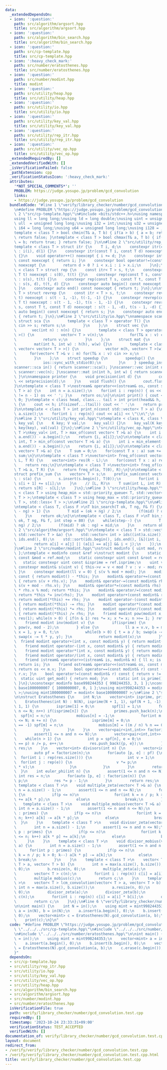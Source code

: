 ```yaml
---
data:
  _extendedDependsOn:
  - icon: ':question:'
    path: src/algorithm/argsort.hpp
    title: src/algorithm/argsort.hpp
  - icon: ':question:'
    path: src/algorithm/bin_search.hpp
    title: src/algorithm/bin_search.hpp
  - icon: ':question:'
    path: src/cp-template.hpp
    title: src/cp-template.hpp
  - icon: ':heavy_check_mark:'
    path: src/number/eratosthenes.hpp
    title: src/number/eratosthenes.hpp
  - icon: ':question:'
    path: src/number/modint.hpp
    title: modint
  - icon: ':question:'
    path: src/utility/heap.hpp
    title: src/utility/heap.hpp
  - icon: ':question:'
    path: src/utility/io.hpp
    title: src/utility/io.hpp
  - icon: ':question:'
    path: src/utility/key_val.hpp
    title: src/utility/key_val.hpp
  - icon: ':question:'
    path: src/utility/rep_itr.hpp
    title: src/utility/rep_itr.hpp
  - icon: ':question:'
    path: src/utility/vec_op.hpp
    title: src/utility/vec_op.hpp
  _extendedRequiredBy: []
  _extendedVerifiedWith: []
  _isVerificationFailed: false
  _pathExtension: cpp
  _verificationStatusIcon: ':heavy_check_mark:'
  attributes:
    '*NOT_SPECIAL_COMMENTS*': ''
    PROBLEM: https://judge.yosupo.jp/problem/gcd_convolution
    links:
    - https://judge.yosupo.jp/problem/gcd_convolution
  bundledCode: "#line 1 \"verify/library_checker/number/gcd_convolution.test.cpp\"\
    \n#define PROBLEM \"https://judge.yosupo.jp/problem/gcd_convolution\"\n\n#line\
    \ 2 \"src/cp-template.hpp\"\n#include <bits/stdc++.h>\nusing namespace std;\n\
    using ll = long long;\nusing ld = long double;\nusing uint = unsigned int;\nusing\
    \ ull  = unsigned long long;\nusing i32 = int;\nusing u32 = unsigned int;\nusing\
    \ i64 = long long;\nusing u64 = unsigned long long;\nusing i128 = __int128_t;\n\
    template < class T > bool chmin(T& a, T b) { if(a > b) { a = b; return true; }\
    \ return false; }\ntemplate < class T > bool chmax(T& a, T b) { if(a < b) { a\
    \ = b; return true; } return false; }\n\n#line 2 \"src/utility/rep_itr.hpp\"\n\
    template < class T > struct itr {\n    T i, d;\n    constexpr itr(const T i) noexcept\
    \ : i(i), d(1) {}\n    constexpr itr(const T i, const T d) noexcept : i(i), d(d)\
    \ {}\n    void operator++() noexcept { i += d; }\n    constexpr int operator*()\
    \ const noexcept { return i; }\n    constexpr bool operator!=(const itr x) const\
    \ noexcept {\n        return d > 0 ? i < x.i : i > x.i;\n    }\n};\n\ntemplate\
    \ < class T > struct rep {\n    const itr< T > s, t;\n    constexpr rep(const\
    \ T t) noexcept : s(0), t(t) {}\n    constexpr rep(const T s, const T t) noexcept\
    \ : s(s), t(t) {}\n    constexpr rep(const T s, const T t, const T d) noexcept\
    \ : s(s, d), t(t, d) {}\n    constexpr auto begin() const noexcept { return s;\
    \ }\n    constexpr auto end() const noexcept { return t; }\n};\n\ntemplate < class\
    \ T > struct revrep {\n    const itr < T > s, t;\n    constexpr revrep(const T\
    \ t) noexcept : s(t - 1, -1), t(-1, -1) {}\n    constexpr revrep(const T s, const\
    \ T t) noexcept : s(t - 1, -1), t(s - 1, -1) {}\n    constexpr revrep(const T\
    \ s, const T t, const T d) noexcept : s(t - 1, -d), t(s - 1, -d) {}\n    constexpr\
    \ auto begin() const noexcept { return s; }\n    constexpr auto end() const noexcept\
    \ { return t; }\n};\n#line 2 \"src/utility/io.hpp\"\nnamespace scanner {\n   \
    \ struct sca {\n        template < class T > operator T() {\n            T s;\
    \ cin >> s; return s;\n        }\n    };\n    struct vec {\n        int n;\n \
    \       vec(int n) : n(n) {}\n        template < class T > operator vector< T\
    \ >() {\n            vector< T > v(n);\n            for(T& x : v) cin >> x;\n\
    \            return v;\n        }\n    };\n    struct mat {\n        int h,w;\n\
    \        mat(int h, int w) : h(h), w(w) {}\n        template < class T > operator\
    \ vector< vector< T > >() {\n            vector m(h, vector< T >(w));\n      \
    \      for(vector< T >& v : m) for(T& x : v) cin >> x;\n            return m;\n\
    \        }\n    };\n    struct speedup {\n        speedup() {\n            cin.tie(0);\n\
    \            ios::sync_with_stdio(0);\n        }\n    } speedup_instance;\n}\n\
    scanner::sca in() { return scanner::sca(); }\nscanner::vec in(int n) { return\
    \ scanner::vec(n); }\nscanner::mat in(int h, int w) { return scanner::mat(h, w);\
    \ }\n\nnamespace printer {\n    void precision(int d) {\n        cout << fixed\
    \ << setprecision(d);\n    }\n    void flush() {\n        cout.flush();\n    }\n\
    }\n\ntemplate < class T >\nostream& operator<<(ostream& os, const std::vector<\
    \ T > a) {\n    int n = a.size();\n    for(int i : rep(n)) { os << a[i]; if(i\
    \ != n - 1) os << ' '; }\n    return os;\n}\n\nint print() { cout << '\\n'; return\
    \ 0; }\ntemplate < class head, class... tail > int print(head&& h, tail&&... t)\
    \ {\n    cout << h; if(sizeof...(tail)) cout << ' ';\n    return print(forward<tail>(t)...);\n\
    }\n\ntemplate < class T > int print_n(const std::vector< T > a) {\n    int n =\
    \ a.size();\n    for(int i : rep(n)) cout << a[i] << \"\\n\";\n    return 0;\n\
    }\n#line 2 \"src/utility/key_val.hpp\"\ntemplate < class K, class V >\nstruct\
    \ key_val {\n    K key; V val;\n    key_val() {}\n    key_val(K key, V val) :\
    \ key(key), val(val) {}\n};\n#line 2 \"src/utility/vec_op.hpp\"\ntemplate < class\
    \ T >\nkey_val< int, T > max_of(const vector< T >& a) {\n    int i = max_element(a.begin(),\
    \ a.end()) - a.begin();\n    return {i, a[i]};\n}\n\ntemplate < class T >\nkey_val<\
    \ int, T > min_of(const vector< T >& a) {\n    int i = min_element(a.begin(),\
    \ a.end()) - a.begin();\n    return {i, a[i]};\n}\n\ntemplate < class T >\nT sum_of(const\
    \ vector< T >& a) {\n    T sum = 0;\n    for(const T x : a) sum += x;\n    return\
    \ sum;\n}\n\ntemplate < class T >\nvector<int> freq_of(const vector< T >& a, T\
    \ L, T R) {\n    vector<int> res(R - L);\n    for(const T x : a) res[x - L]++;\n\
    \    return res;\n}\n\ntemplate < class T >\nvector<int> freq_of(const vector<\
    \ T >& a, T R) {\n    return freq_of(a, T(0), R);\n}\n\ntemplate < class T >\n\
    struct prefix_sum {\n    vector< T > s;\n    prefix_sum(const vector< T >& a)\
    \ : s(a) {\n        s.insert(s.begin(), T(0));\n        for(int i : rep(a.size()))\
    \ s[i + 1] += s[i];\n    }\n    // [L, R)\n    T sum(int L, int R) {\n       \
    \ return s[R] - s[L];\n    }\n};\n#line 3 \"src/utility/heap.hpp\"\n\ntemplate\
    \ < class T > using heap_min = std::priority_queue< T, std::vector< T >, std::greater<\
    \ T > >;\ntemplate < class T > using heap_max = std::priority_queue< T, std::vector<\
    \ T >, std::less< T > >;\n\n#line 21 \"src/cp-template.hpp\"\n\n#line 1 \"src/algorithm/bin_search.hpp\"\
    \ntemplate < class T, class F >\nT bin_search(T ok, T ng, F& f) {\n    while(abs(ok\
    \ - ng) > 1) {\n        T mid = (ok + ng) / 2;\n        (f(mid) ? ok : ng) = mid;\n\
    \    }\n    return ok;\n}\n\ntemplate < class T, class F >\nT bin_search_real(T\
    \ ok, T ng, F& f, int step = 80) {\n    while(step--) {\n        T mid = (ok +\
    \ ng) / 2;\n        (f(mid) ? ok : ng) = mid;\n    }\n    return ok;\n}\n#line\
    \ 2 \"src/algorithm/argsort.hpp\"\n\ntemplate < class T > std::vector< int > argsort(const\
    \ std::vector< T > &a) {\n    std::vector< int > ids((int)a.size());\n    std::iota(ids.begin(),\
    \ ids.end(), 0);\n    std::sort(ids.begin(), ids.end(), [&](int i, int j) {\n\
    \        return a[i] < a[j] || (a[i] == a[j] && i < j);\n    });\n    return ids;\n\
    }\n#line 2 \"src/number/modint.hpp\"\nstruct modinfo { uint mod, root, isprime;\
    \ };\ntemplate < modinfo const &ref >\nstruct modint {\n    static constexpr uint\
    \ const &mod = ref.mod;\n    static constexpr uint const &root = ref.root;\n \
    \   static constexpr uint const &isprime = ref.isprime;\n    uint v = 0;\n   \
    \ constexpr modint& s(uint v) { this->v = v < mod ? v : v - mod; return *this;\
    \ }\n    constexpr modint(ll v = 0) { s(v % mod + mod); }\n    modint operator-()\
    \ const { return modint() - *this; }\n    modint& operator+=(const modint& rhs)\
    \ { return s(v + rhs.v); }\n    modint& operator-=(const modint& rhs) { return\
    \ s(v + mod - rhs.v); }\n    modint& operator*=(const modint& rhs) { v = ull(v)\
    \ * rhs.v % mod; return *this; }\n    modint& operator/=(const modint& rhs) {\
    \ return *this *= inv(rhs); }\n    modint operator+(const modint& rhs) const {\
    \ return modint(*this) += rhs; }\n    modint operator-(const modint& rhs) const\
    \ { return modint(*this) -= rhs; }\n    modint operator*(const modint& rhs) const\
    \ { return modint(*this) *= rhs; }\n    modint operator/(const modint& rhs) const\
    \ { return modint(*this) /= rhs; }\n    friend modint pow(modint x, ll n) { modint\
    \ res(1); while(n > 0) { if(n & 1) res *= x; x *= x; n >>= 1; } return res; }\n\
    \    friend modint inv(modint v) {\n        if(isprime) {\n            return\
    \ pow(v, mod - 2);\n        } else {\n            ll a = v.v, b = modint::mod,\
    \ x = 1, y = 0, t;\n            while(b > 0) { t = a / b; swap(a -= t * b, b);\
    \ swap(x -= t * y, y); }\n            return modint(x);\n        }\n    }\n  \
    \  friend modint operator+(int x, const modint& y) { return modint(x) + y; }\n\
    \    friend modint operator-(int x, const modint& y) { return modint(x) - y; }\n\
    \    friend modint operator*(int x, const modint& y) { return modint(x) * y; }\n\
    \    friend modint operator/(int x, const modint& y) { return modint(x) / y; }\n\
    \    friend istream& operator>>(istream& is, modint& m) { ll x; is >> x; m = modint(x);\
    \ return is; }\n    friend ostream& operator<<(ostream& os, const modint& m) {\
    \ return os << m.v; }\n    bool operator==(const modint& r) const { return v ==\
    \ r.v; }\n    bool operator!=(const modint& r) const { return v != r.v; }\n  \
    \  static uint get_mod() { return mod; }\n    static int is_prime() { return isprime;\
    \ }\n};\nconstexpr modinfo base998244353 { 998244353, 3, 1 };\nconstexpr modinfo\
    \ base1000000007 { 1000000007, 0, 1 };\nusing mint998244353 = modint< base998244353\
    \ >;\nusing mint1000000007 = modint< base1000000007 >;\n#line 2 \"src/number/eratosthenes.hpp\"\
    \n\nstruct Eratosthenes {\n    int N;\n    vector<int> isprime, primes, spf, mobius;\n\
    \    Eratosthenes(int N) : N(N), isprime(N + 1, 1), spf(N + 1, -1), mobius(N +\
    \ 1, 1) {\n        isprime[1] = 0;\n        spf[1] = 1;\n        for(int n = 2;\
    \ n <= N; n++) if(isprime[n]) {\n            primes.push_back(n);\n          \
    \  spf[n] = n;\n            mobius[n] = -1;\n            for(int m = n + n; m\
    \ <= N; m += n) {\n                isprime[m] = 0;\n                if(spf[m]\
    \ == -1) spf[m] = n;\n                mobius[m] = ((m / n) % n == 0 ? 0 : - mobius[m]);\n\
    \            }\n        }\n    }\n    vector<pair<int,int>> factorize(int n) {\n\
    \        assert(1 <= n and n <= N);\n        vector<pair<int,int>> res;\n    \
    \    while(n > 1) {\n            int p = spf[n], e = 0;\n            while(spf[n]\
    \ == p) n /= p, e++;\n            res.push_back({p, e});\n        }\n        return\
    \ res;\n    }\n    vector<int> divisors(int n) {\n        vector<int> res = {1};\n\
    \        auto pf = factorize(n);\n        for(auto [p, e] : pf) {\n          \
    \  for(int i : rep(res.size())) {\n                int v = 1;\n              \
    \  for(int j : rep(e)) {\n                    v *= p;\n                    res.push_back(res[i]\
    \ * v);\n                }\n            }\n        }\n        return res;\n  \
    \  }\n    int euler_phi(int n) {\n        assert(1 <= n and n <= N);\n       \
    \ int res = n;\n        for(auto [p, e] : factorize(n)) {\n            res /=\
    \ p;\n            res *= p - 1;\n        }\n        return res;\n    }\n\n   \
    \ template < class T >\n    void multiple_zeta(vector< T >& a) {\n        int\
    \ n = a.size() - 1;\n        assert(1 <= n and n <= N);\n        for(int p : primes)\
    \ {\n            if(p <= n)\n                for(int k = n / p; k > 0; k--) a[k]\
    \ += a[k * p];\n            else\n                break;\n        }\n    }\n \
    \   template < class T >\n    void multiple_mobius(vector< T >& a) {\n       \
    \ int n = a.size() - 1;\n        assert(1 <= n and n <= N);\n        for(int p\
    \ : primes) {\n            if(p <= n)\n                for(int k = 1; k * p <=\
    \ n; k++) a[k] -= a[k * p];\n            else\n                break;\n      \
    \  }\n    }\n    template < class T >\n    void divisor_zeta(vector< T >& a) {\n\
    \        int n = a.size() - 1;\n        assert(1 <= n and n <= N);\n        for(int\
    \ p : primes) {\n            if(p <= n)\n                for(int k = 1; k * p\
    \ <= n; k++) a[k * p] += a[k];\n            else\n                break;\n   \
    \     }\n    }\n    template < class T >\n    void divisor_mobius(vector< T >&\
    \ a) {\n        int n = a.size() - 1;\n        assert(1 <= n and n <= N);\n  \
    \      for(int p : primes) {\n            if(p <= n)\n                for(int\
    \ k = n / p; k > 0; k--) a[k * p] -= a[k];\n            else\n               \
    \ break;\n        }\n    }\n    template < class T >\n    vector< T > gcd_convolution(vector<\
    \ T > a, vector< T > b) {\n        int n = max(a.size(), b.size());\n        a.resize(n,\
    \ 0);\n        b.resize(n, 0);\n        multiple_zeta(a);\n        multiple_zeta(b);\n\
    \        vector< T > c(n);\n        for(int i : rep(n)) c[i] = a[i] * b[i];\n\
    \        multiple_mobius(c);\n        return c;\n    }\n    template < class T\
    \ >\n    vector< T > lcm_convolution(vector< T > a, vector< T > b) {\n       \
    \ int n = max(a.size(), b.size());\n        a.resize(n, 0);\n        b.resize(n,\
    \ 0);\n        divisor_zeta(a);\n        divisor_zeta(b);\n        vector< T >\
    \ c(n);\n        for(int i : rep(n)) c[i] = a[i] * b[i];\n        divisor_mobius(c);\n\
    \        return c;\n    }\n};\n#line 6 \"verify/library_checker/number/gcd_convolution.test.cpp\"\
    \n\nint main() {\n    int N = in();\n    using mint = mint998244353;\n    vector<mint>\
    \ a = in(N), b = in(N);\n    a.insert(a.begin(), 0);\n    b.insert(b.begin(),\
    \ 0);\n    vector<mint> c = Eratosthenes(N).gcd_convolution(a, b);\n    c.erase(c.begin());\n\
    \    print(c);\n}\n"
  code: "#define PROBLEM \"https://judge.yosupo.jp/problem/gcd_convolution\"\n\n#include\
    \ \"../../../src/cp-template.hpp\"\n#include \"../../../src/number/modint.hpp\"\
    \n#include \"../../../src/number/eratosthenes.hpp\"\n\nint main() {\n    int N\
    \ = in();\n    using mint = mint998244353;\n    vector<mint> a = in(N), b = in(N);\n\
    \    a.insert(a.begin(), 0);\n    b.insert(b.begin(), 0);\n    vector<mint> c\
    \ = Eratosthenes(N).gcd_convolution(a, b);\n    c.erase(c.begin());\n    print(c);\n\
    }"
  dependsOn:
  - src/cp-template.hpp
  - src/utility/rep_itr.hpp
  - src/utility/io.hpp
  - src/utility/key_val.hpp
  - src/utility/vec_op.hpp
  - src/utility/heap.hpp
  - src/algorithm/bin_search.hpp
  - src/algorithm/argsort.hpp
  - src/number/modint.hpp
  - src/number/eratosthenes.hpp
  isVerificationFile: true
  path: verify/library_checker/number/gcd_convolution.test.cpp
  requiredBy: []
  timestamp: '2023-10-24 23:33:31+09:00'
  verificationStatus: TEST_ACCEPTED
  verifiedWith: []
documentation_of: verify/library_checker/number/gcd_convolution.test.cpp
layout: document
redirect_from:
- /verify/verify/library_checker/number/gcd_convolution.test.cpp
- /verify/verify/library_checker/number/gcd_convolution.test.cpp.html
title: verify/library_checker/number/gcd_convolution.test.cpp
---
```

